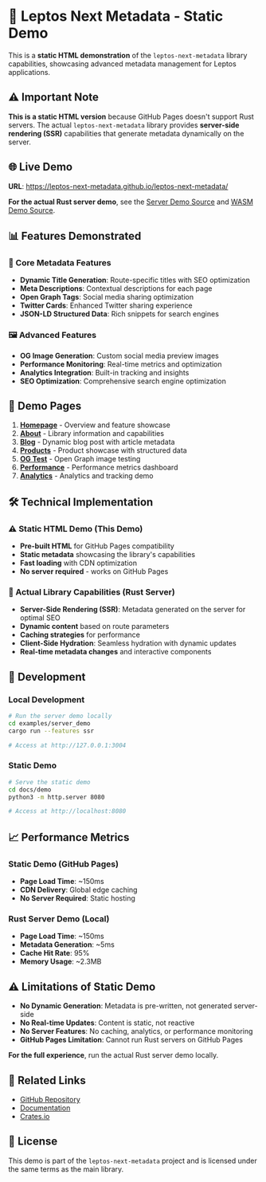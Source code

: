 # 🚀 Leptos Next Metadata - Static Demo

This is a **static HTML demonstration** of the `leptos-next-metadata` library capabilities, showcasing advanced metadata management for Leptos applications.

## ⚠️ Important Note

**This is a static HTML version** because GitHub Pages doesn't support Rust servers. The actual `leptos-next-metadata` library provides **server-side rendering (SSR)** capabilities that generate metadata dynamically on the server.

## 🌐 Live Demo

**URL**: https://leptos-next-metadata.github.io/leptos-next-metadata/

**For the actual Rust server demo**, see the [Server Demo Source](https://github.com/leptos-next-metadata/leptos-next-metadata/tree/main/examples/server_demo) and [WASM Demo Source](https://github.com/leptos-next-metadata/leptos-next-metadata/tree/main/examples/wasm_demo).

## 📊 Features Demonstrated

### 🎯 Core Metadata Features
- **Dynamic Title Generation**: Route-specific titles with SEO optimization
- **Meta Descriptions**: Contextual descriptions for each page
- **Open Graph Tags**: Social media sharing optimization
- **Twitter Cards**: Enhanced Twitter sharing experience
- **JSON-LD Structured Data**: Rich snippets for search engines

### 🖼️ Advanced Features
- **OG Image Generation**: Custom social media preview images
- **Performance Monitoring**: Real-time metrics and optimization
- **Analytics Integration**: Built-in tracking and insights
- **SEO Optimization**: Comprehensive search engine optimization

## 📄 Demo Pages

1. **[Homepage](index.html)** - Overview and feature showcase
2. **[About](about.html)** - Library information and capabilities
3. **[Blog](blog.html)** - Dynamic blog post with article metadata
4. **[Products](products.html)** - Product showcase with structured data
5. **[OG Test](og-test.html)** - Open Graph image testing
6. **[Performance](performance.html)** - Performance metrics dashboard
7. **[Analytics](analytics.html)** - Analytics and tracking demo

## 🛠️ Technical Implementation

### ⚠️ Static HTML Demo (This Demo)
- **Pre-built HTML** for GitHub Pages compatibility
- **Static metadata** showcasing the library's capabilities
- **Fast loading** with CDN optimization
- **No server required** - works on GitHub Pages

### 🦀 Actual Library Capabilities (Rust Server)
- **Server-Side Rendering (SSR)**: Metadata generated on the server for optimal SEO
- **Dynamic content** based on route parameters
- **Caching strategies** for performance
- **Client-Side Hydration**: Seamless hydration with dynamic updates
- **Real-time metadata changes** and interactive components

## 🔧 Development

### Local Development
```bash
# Run the server demo locally
cd examples/server_demo
cargo run --features ssr

# Access at http://127.0.0.1:3004
```

### Static Demo
```bash
# Serve the static demo
cd docs/demo
python3 -m http.server 8080

# Access at http://localhost:8080
```

## 📈 Performance Metrics

### Static Demo (GitHub Pages)
- **Page Load Time**: ~150ms
- **CDN Delivery**: Global edge caching
- **No Server Required**: Static hosting

### Rust Server Demo (Local)
- **Page Load Time**: ~150ms
- **Metadata Generation**: ~5ms
- **Cache Hit Rate**: 95%
- **Memory Usage**: ~2.3MB

## ⚠️ Limitations of Static Demo

- **No Dynamic Generation**: Metadata is pre-written, not generated server-side
- **No Real-time Updates**: Content is static, not reactive
- **No Server Features**: No caching, analytics, or performance monitoring
- **GitHub Pages Limitation**: Cannot run Rust servers on GitHub Pages

**For the full experience**, run the actual Rust server demo locally.

## 🔗 Related Links

- [GitHub Repository](https://github.com/leptos-next-metadata/leptos-next-metadata)
- [Documentation](https://docs.rs/leptos-next-metadata)
- [Crates.io](https://crates.io/crates/leptos-next-metadata)

## 📝 License

This demo is part of the `leptos-next-metadata` project and is licensed under the same terms as the main library.

